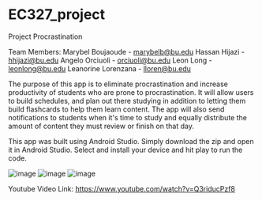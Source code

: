 # EC327_project
Project Procrastination

Team Members:
Marybel Boujaoude - marybelb@bu.edu
Hassan Hijazi - hhijazi@bu.edu
Angelo Orciuoli - orciuoli@bu.edu
Leon Long - leonlong@bu.edu
Leanorine Lorenzana - lloren@bu.edu

The purpose of this app is to eliminate procrastination and increase productivity of students who are prone to procrastination. It will allow users to build schedules, and plan out there studying in addition to letting them build flashcards to help them learn content. The app will also send notifications to students when it's time to study and equally distribute the amount of content they must review or finish on that day.

This app was built using Android Studio. Simply download the zip and open it in Android Studio. Select and install your device and hit play to run the code. 

![image](https://user-images.githubusercontent.com/91199802/145270344-7f669fc3-e397-4529-9b10-b657a0b16df5.png)
![image](https://user-images.githubusercontent.com/91199802/145270358-c89c1768-e5ee-4fed-821a-d9516362f704.png)
![image](https://user-images.githubusercontent.com/91199802/145270372-d9fd3adb-79f0-4f62-bccc-ba06a844daf3.png)

Youtube Video Link: https://www.youtube.com/watch?v=Q3riducPzf8
